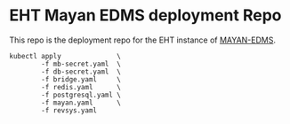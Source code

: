 # EHT Mayan EDMS deployment Repo

This repo is the deployment repo for the EHT instance of [MAYAN-EDMS](https://mayan-edms.com/).

    kubectl apply              \
    	    -f mb-secret.yaml  \
    	    -f db-secret.yaml  \
    	    -f bridge.yaml     \
    	    -f redis.yaml      \
    	    -f postgresql.yaml \
    	    -f mayan.yaml      \
    	    -f revsys.yaml
